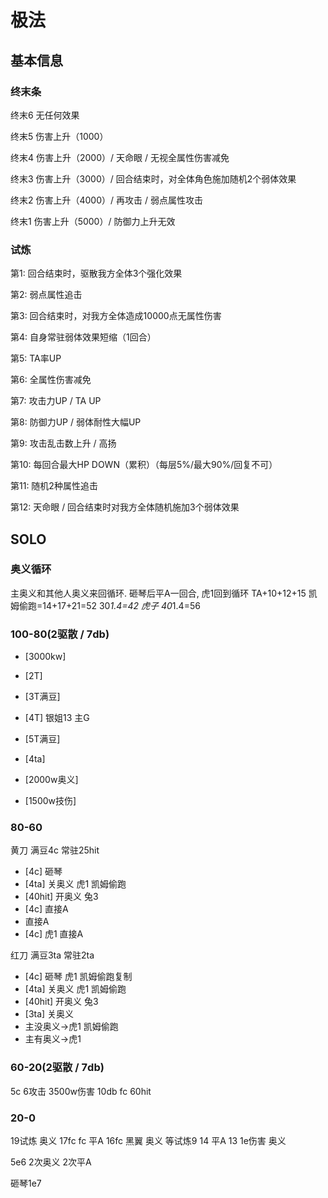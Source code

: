 # 极法

## 基本信息
### 终末条
终末6 无任何效果

终末5 伤害上升（1000）

终末4 伤害上升（2000）/ 天命眼 / 无视全属性伤害减免

终末3 伤害上升（3000）/ 回合结束时，对全体角色施加随机2个弱体效果

终末2 伤害上升（4000）/ 再攻击 / 弱点属性攻击

终末1 伤害上升（5000）/ 防御力上升无效

### 试炼
第1: 回合结束时，驱散我方全体3个强化效果

第2: 弱点属性追击

第3: 回合结束时，对我方全体造成10000点无属性伤害

第4: 自身常驻弱体效果短缩（1回合）

第5: TA率UP

第6: 全属性伤害减免

第7: 攻击力UP / TA UP

第8: 防御力UP / 弱体耐性大幅UP

第9: 攻击乱击数上升 / 高扬

第10: 每回合最大HP DOWN（累积）（每层5%/最大90%/回复不可）

第11: 随机2种属性追击

第12: 天命眼 / 回合结束时对我方全体随机施加3个弱体效果

## SOLO
### 奥义循环
主奥义和其他人奥义来回循环. 砸琴后平A一回合, 虎1回到循环
TA+10+12+15
凯姆偷跑=14+17+21=52  30*1.4=42
虎子 40*1.4=56
### 100-80(2驱散 / 7db)
- [3000kw]
- [2T]
- [3T满豆]
- [4T] 银姐13 主G
- [5T满豆]

- [4ta]
- [2000w奥义]
- [1500w技伤]

### 80-60
黄刀 满豆4c 常驻25hit
- [4c] 砸琴
- [4ta] 关奥义 虎1 凯姆偷跑
- [40hit] 开奥义 兔3
- [4c] 直接A
- 直接A
- [4c] 虎1 直接A

红刀 满豆3ta 常驻2ta
- [4c] 砸琴 虎1 凯姆偷跑复制
- [4ta] 关奥义 虎1 凯姆偷跑
- [40hit] 开奥义 兔3
- [3ta] 关奥义
- 主没奥义→虎1 凯姆偷跑
- 主有奥义→虎1

### 60-20(2驱散 / 7db)
5c
6攻击
3500w伤害
10db
fc
60hit

### 20-0
19试炼 奥义
17fc fc 平A
16fc 黑翼 奥义 等试炼9
14 平A
13 1e伤害 奥义

5e6 2次奥义 2次平A

砸琴1e7
